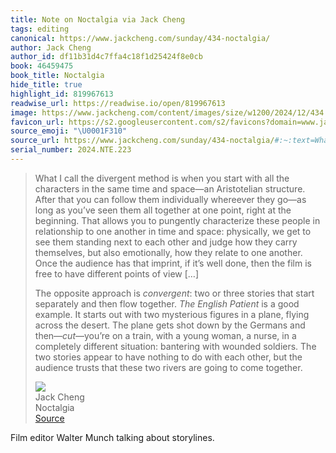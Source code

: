 ```yaml
---
title: Note on Noctalgia via Jack Cheng
tags: editing
canonical: https://www.jackcheng.com/sunday/434-noctalgia/
author: Jack Cheng
author_id: df11b31d4c7ffa4c18f1d25424f8e0cb
book: 46459475
book_title: Noctalgia
hide_title: true
highlight_id: 819967613
readwise_url: https://readwise.io/open/819967613
image: https://www.jackcheng.com/content/images/size/w1200/2024/12/434.jpg
favicon_url: https://s2.googleusercontent.com/s2/favicons?domain=www.jackcheng.com
source_emoji: "\U0001F310"
source_url: https://www.jackcheng.com/sunday/434-noctalgia/#:~:text=What%20I%20call,to%20come%20together.
serial_number: 2024.NTE.223
---
```

> What I call the divergent method is when you start with all the characters in the same time and space—an Aristotelian structure. After that you can follow them individually whereever they go—as long as you’ve seen them all together at one point, right at the beginning. That allows you to pungently characterize these people in relationship to one another in time and space: physically, we get to see them standing next to each other and judge how they carry themselves, but also emotionally, how they relate to one another. Once the audience has that imprint, if it’s well done, then the film is free to have different points of view […]
> 
> The opposite approach is *convergent*: two or three stories that start separately and then flow together. *The English Patient* is a good example. It starts out with two mysterious figures in a plane, flying across the desert. The plane gets shot down by the Germans and then—*cut*—you’re on a train, with a young woman, a nurse, in a completely different situation: bantering with wounded soldiers. The two stories appear to have nothing to do with each other, but the audience trusts that these two rivers are going to come together.
> <div class="quoteback-footer"><div class="quoteback-avatar"><img class="mini-favicon" src="https://s2.googleusercontent.com/s2/favicons?domain=www.jackcheng.com"></div><div class="quoteback-metadata"><div class="metadata-inner"><span style="display:none">FROM:</span><div aria-label="Jack Cheng" class="quoteback-author"> Jack Cheng</div><div aria-label="Noctalgia" class="quoteback-title"> Noctalgia</div></div></div><div class="quoteback-backlink"><a target="_blank" aria-label="go to the full text of this quotation" rel="noopener" href="https://www.jackcheng.com/sunday/434-noctalgia/#:~:text=What%20I%20call,to%20come%20together." class="quoteback-arrow"> Source</a></div></div>

Film editor Walter Munch talking about storylines. 